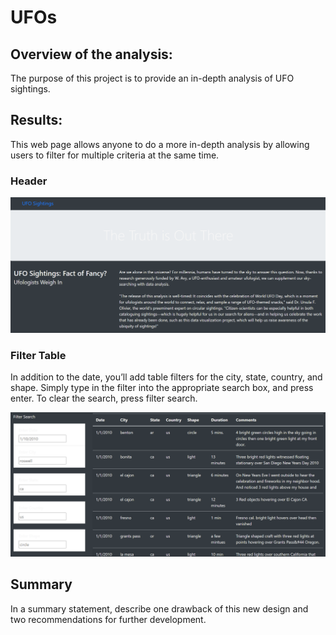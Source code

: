 # UFOs

## Overview of the analysis:
The purpose of this project is to provide an in-depth analysis of UFO sightings.


## Results:
This web page allows anyone to do a more in-depth analysis by allowing users to filter for multiple criteria at the same time.

### Header

![](static/images/UFO1.PNG)


### Filter Table
In addition to the date, you’ll add table filters for the city, state, country, and shape. Simply type in the filter into the appropriate search box, and press enter. To clear the search, press filter search.

![](static/images/UFO2.PNG)

## Summary
In a summary statement, describe one drawback of this new design and two recommendations for further development.
